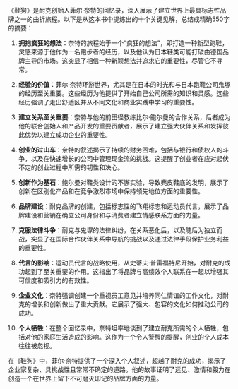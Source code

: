 《鞋狗》是耐克创始人菲尔·奈特的回忆录，深入展示了建立世界上最具标志性品牌之一的曲折旅程。以下是从这本书中提炼出的十个关键见解，总结成精确550字的摘要：

1. **拥抱疯狂的想法**：奈特的旅程始于一个“疯狂的想法”，即打造一种新型跑鞋，灵感来源于他作为一名跑步者的经历，以及他认为日本鞋类可能打破由德国品牌主导的市场。这突显了相信一种新颖想法并追求它的重要性，尽管它不寻常。

2. **经验的价值**：菲尔·奈特环游世界，尤其是在日本的时光和与日本跑鞋公司鬼塚的经历至关重要。这些经历为他提供了开始自己公司所需的知识和灵感。这些经历强调了走出舒适区并从不同文化和商业实践中学习的重要性。

3. **建立关系至关重要**：奈特与他的前田径教练比尔·鲍尔曼的合作关系，后者成为他的联合创始人和产品开发的重要贡献者，展示了建立强大伙伴关系和发挥彼此优势以建立成功企业的重要性。

4. **创业的过山车**：奈特的叙述揭示了持续的财务困难，包括与银行和债权人的斗争，以及在快速增长的公司中管理现金流的挑战。这提醒了创业者在应对起伏不定的创业过程中所需的韧性和决心。

5. **创新作为基石**：鲍尔曼对鞋类设计的不懈实验，导致麂皮鞋底的发明，展示了创新在区别化产品和在竞争激烈市场中保持领先地位方面的重要性。

6. **品牌建设**：耐克品牌的创建，包括标志性的飞翔标志和运动员代言，展示了品牌建设和营销在确立公司身份和与消费者建立情感联系方面的力量。

7. **克服法律斗争**：耐克与鬼塚的法律纠纷，在关系恶化后，以及随后为独立而战，突显了在国际合作伙伴关系中导航的挑战以及通过法律手段保护业务利益的重要性。

8. **代言的影响**：运动员代言的战略使用，从史蒂夫·普雷福特尼开始，对耐克的成功起到了至关重要的作用。这指出了将品牌与高绩效个人联系在一起以增强其可信度和吸引力的有效性。

9. **企业文化**：奈特强调创建一个重视员工意见并培养同仁情谊的工作文化，对耐克的增长和创新做出了重大贡献。它展示了强大、包容的文化如何推动公司的成功。

10. **个人牺牲**：在整个回忆录中，奈特坦率地谈到了建立耐克所需的个人牺牲，包括对他的家庭生活造成的影响。这作为一个令人警醒的提醒，创业的个人成本往往被忽视。

在《鞋狗》中，菲尔·奈特提供了一个深入个人叙述，超越了耐克的成功，揭示了企业家复杂、具挑战性且常常不确定的道路。他的故事证明了远见、激情和毅力在创造一个在世界上留下不可磨灭印记的品牌方面的力量。